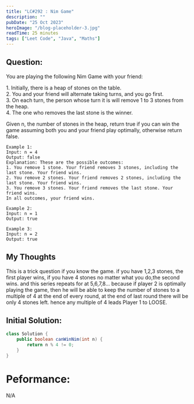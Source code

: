 ```yaml
---
title: "LC#292 : Nim Game"
description: ""
pubDate: "25 Oct 2023"
heroImage: "/blog-placeholder-3.jpg"
readTime: 25 minutes
tags: ["Leet Code", "Java", "Maths"]
---
```



## Question: <br/>
You are playing the following Nim Game with your friend:
<p class="pl-6">
    1. Initially, there is a heap of stones on the table. <br/>
    2. You and your friend will alternate taking turns, and you go first.<br/>
    3. On each turn, the person whose turn it is will remove 1 to 3 stones from the heap.<br/>
    4. The one who removes the last stone is the winner.<br/>
</p>
Given n, the number of stones in the heap, return true if you can win the game assuming both you and your friend play optimally, otherwise return false.

<p>

    Example 1:
    Input: n = 4
    Output: false
    Explanation: These are the possible outcomes:
    1. You remove 1 stone. Your friend removes 3 stones, including the last stone. Your friend wins.
    2. You remove 2 stones. Your friend removes 2 stones, including the last stone. Your friend wins.
    3. You remove 3 stones. Your friend removes the last stone. Your friend wins.
    In all outcomes, your friend wins.
    
    Example 2:
    Input: n = 1
    Output: true
    
    Example 3:
    Input: n = 2
    Output: true
</p>


## My Thoughts
This is a trick question if you know the game.
if you have 1,2,3 stones, the first player wins, if you have 4 stones no matter what you do,the second wins.
and this series repeats for at 5,6,7,8...
because if player 2 is optimally playing the game, then he will be able to keep the number of stones to a multiple of 4
at the end of every round, at the end of last round there will be only 4 stones left. hence any multiple of 4 leads Player 1 to LOOSE.

## Initial Solution:

```java
class Solution {
    public boolean canWinNim(int n) {
        return n % 4 != 0;
    }
}
```

# Peformance:

N/A